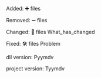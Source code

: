 Added:
➕ files

Removed:
➖ files

Changed:
🔘 files What_has_changed

Fixed:
🛠 files Problem

dll version:
Pyymdv

project version:
Tyymdv
